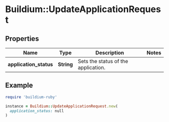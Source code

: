# Buildium::UpdateApplicationRequest

## Properties

| Name | Type | Description | Notes |
| ---- | ---- | ----------- | ----- |
| **application_status** | **String** | Sets the status of the application. |  |

## Example

```ruby
require 'buildium-ruby'

instance = Buildium::UpdateApplicationRequest.new(
  application_status: null
)
```


